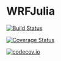 # WRFJulia

[![Build Status](https://travis-ci.org/argelouski/WRFJulia.jl.svg?branch=master)](https://travis-ci.org/argelouski/WRFJulia.jl)

[![Coverage Status](https://coveralls.io/repos/argelouski/WRFJulia.jl/badge.svg?branch=master&service=github)](https://coveralls.io/github/argelouski/WRFJulia.jl?branch=master)

[![codecov.io](http://codecov.io/github/argelouski/WRFJulia.jl/coverage.svg?branch=master)](http://codecov.io/github/argelouski/WRFJulia.jl?branch=master)
